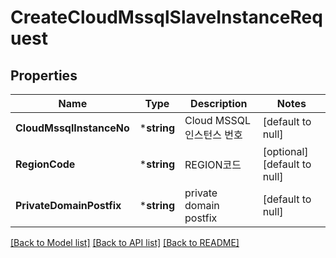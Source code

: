 # CreateCloudMssqlSlaveInstanceRequest

## Properties
Name | Type | Description | Notes
------------ | ------------- | ------------- | -------------
**CloudMssqlInstanceNo** | ***string** | Cloud MSSQL 인스턴스 번호 | [default to null]
**RegionCode** | ***string** | REGION코드 | [optional] [default to null]
**PrivateDomainPostfix** | ***string** | private domain postfix | [default to null]

[[Back to Model list]](../README.md#documentation-for-models) [[Back to API list]](../README.md#documentation-for-api-endpoints) [[Back to README]](../README.md)


